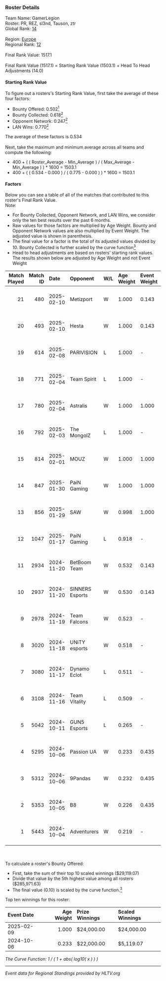 ### Roster Details<br />
Team Name: GamerLegion<br />
Roster: PR, REZ, sl3nd, Tauson, ztr<br />
Global Rank: [14](../../standings_global_2025_02_28.md)<br />
<br />
Region: [Europe]( ../../standings_europe_2025_02_28.md)<br />
Regional Rank: [12]( ../../standings_europe_2025_02_28.md)<br />
<br />
Final Rank Value:  1517.1<br />
<br />
Final Rank Value (1517.1) = Starting Rank Value (1503.1) + Head To Head Adjustments (14.0)<br />

#### Starting Rank Value<br />
To figure out a rosters's Starting Rank Value, first take the average of these four factors:<br />
- Bounty Offered: 0.502[<sup>1</sup>](#table2)
- Bounty Collected: 0.618[<sup>2</sup>](#table1)
- Opponent Network: 0.247[<sup>2</sup>](#table1)
- LAN Wins: 0.770[<sup>2</sup>](#table1)

The average of these factors is 0.534<br />
<br />
Next, take the maximum and minimum average across all teams and compute the following:<br />
- 400 + ( ( Roster_Average - Min_Average ) / ( Max_Average - Min_Average ) ) * 1600 = 1503.1
- 400 + ( ( 0.534 - 0.000 ) / ( 0.775 - 0.000 ) ) * 1600 = 1503.1


#### Factors<br />
Below you can see a table of all of the matches that contributed to this roster's Final Rank Value.<br />
Note:<br />

- For Bounty Collected, Opponent Network, and LAN Wins, we consider only the ten best results over the past 6 months.
- Raw values for those factors are multiplied by Age Weight. Bounty and Opponent Network values are also multiplied by Event Weight. The adjusted value is shown in parenthesis.
- The final value for a factor is the total of its adjusted values divided by 10. Bounty Collected is further scaled by the curve function[<sup>3</sup>](#curveFunction)
- Head to head adjustments are based on rosters' starting rank values. The results shown below are adjusted by Age Weight and not Event Weight
<span id="table1"></span><br />


| Match Played | Match ID | Date       | Opponent        | W/L | Age Weight | Event Weight | Bounty Collected | Opponent Network | LAN Wins  | H2H Adj. | Roster                           |
| -: | -: | :- | :- | :- | :- | :- | :- | :- | :- | -: | :- |
|           21 |      480 | 2025-02-10 | Metizport       | W   | 1.000      | 0.143        | 0.088 (0.013)    | 0.553 (0.079)    | 0 (0.000) |     2.25 | PR, REZ, sl3nd, Tauson, ztr      |
|           20 |      493 | 2025-02-10 | Hesta           | W   | 1.000      | 0.143        | -                | 0.502 (0.072)    | 0 (0.000) |     0.61 | PR, REZ, sl3nd, Tauson, ztr      |
|           19 |      614 | 2025-02-08 | PARIVISION      | L   | 1.000      | -            | -                | -                | -         |   -30.86 | PR, REZ, sl3nd, Tauson, ztr      |
|           18 |      771 | 2025-02-04 | Team Spirit     | L   | 1.000      | -            | -                | -                | -         |    -2.85 | PR, REZ, sl3nd, Tauson, ztr      |
|           17 |      780 | 2025-02-04 | Astralis        | W   | 1.000      | 1.000        | 0.719 (0.719)    | 0.839 (0.839)    | 1 (1.000) |    25.04 | PR, REZ, sl3nd, Tauson, ztr      |
|           16 |      792 | 2025-02-03 | The MongolZ     | L   | 1.000      | -            | -                | -                | -         |    -4.07 | PR, REZ, sl3nd, Tauson, ztr      |
|           15 |      814 | 2025-02-01 | MOUZ            | W   | 1.000      | 1.000        | 1.000 (1.000)    | 0.441 (0.441)    | 1 (1.000) |    28.48 | PR, REZ, sl3nd, Tauson, ztr      |
|           14 |      847 | 2025-01-30 | PaiN Gaming     | W   | 1.000      | 1.000        | 0.327 (0.327)    | 0.433 (0.433)    | 1 (1.000) |    16.89 | PR, REZ, sl3nd, Tauson, ztr      |
|           13 |      856 | 2025-01-29 | SAW             | W   | 0.998      | 1.000        | 0.310 (0.310)    | 0.354 (0.353)    | 1 (0.998) |    10.90 | PR, REZ, sl3nd, Tauson, ztr      |
|           12 |     1047 | 2025-01-17 | PaiN Gaming     | L   | 0.918      | -            | -                | -                | -         |   -14.51 | PR, REZ, sl3nd, Tauson, ztr      |
|           11 |     2934 | 2024-11-20 | BetBoom Team    | W   | 0.532      | 0.143        | 0.123 (0.009)    | -                | 1 (0.532) |     1.67 | FL4MUS, sl3nd, Tauson, volt, ztr |
|           10 |     2937 | 2024-11-20 | SINNERS Esports | W   | 0.530      | 0.143        | 0.033 (0.002)    | 0.633 (0.048)    | 1 (0.530) |     1.11 | FL4MUS, sl3nd, Tauson, volt, ztr |
|            9 |     2978 | 2024-11-19 | Team Falcons    | W   | 0.523      | -            | -                | -                | 1 (0.523) |     0.30 | FL4MUS, sl3nd, Tauson, volt, ztr |
|            8 |     3020 | 2024-11-18 | UNiTY esports   | W   | 0.518      | -            | -                | -                | 1 (0.518) |     0.52 | FL4MUS, sl3nd, Tauson, volt, ztr |
|            7 |     3080 | 2024-11-17 | Dynamo Eclot    | L   | 0.511      | -            | -                | -                | -         |   -14.40 | FL4MUS, sl3nd, Tauson, volt, ztr |
|            6 |     3108 | 2024-11-16 | Team Vitality   | L   | 0.509      | -            | -                | -                | -         |    -1.45 | FL4MUS, sl3nd, Tauson, volt, ztr |
|            5 |     5042 | 2024-10-11 | GUN5 Esports    | L   | 0.265      | -            | -                | -                | -         |    -7.89 | FL4MUS, sl3nd, Tauson, volt, ztr |
|            4 |     5295 | 2024-10-06 | Passion UA      | W   | 0.233      | 0.435        | 0.029 (0.003)    | 0.544 (0.055)    | -         |     0.37 | FL4MUS, sl3nd, Tauson, volt, ztr |
|            3 |     5312 | 2024-10-06 | 9Pandas         | W   | 0.232      | 0.435        | 0.104 (0.010)    | 0.671 (0.068)    | -         |     0.54 | FL4MUS, sl3nd, Tauson, volt, ztr |
|            2 |     5353 | 2024-10-05 | B8              | W   | 0.226      | 0.435        | 0.148 (0.015)    | 0.828 (0.081)    | -         |     1.19 | FL4MUS, sl3nd, Tauson, volt, ztr |
|            1 |     5443 | 2024-10-04 | Adventurers     | W   | 0.219      | -            | -                | -                | -         |     0.14 | FL4MUS, sl3nd, Tauson, volt, ztr |

<br />
<span id="table2"></span><br />
To calculate a roster's Bounty Offered:<br />

- First, take the sum of their top 10 scaled winnings ($29,119.07)
- Divide that value by the 5th highest value among all rosters ($285,971.63)
- The final value (0.10) is scaled by the curve function.[<sup>3</sup>](#curveFunction)

Top ten winnings for this roster:<br />

| Event Date | Age Weight | Prize Winnings | Scaled Winnings |
| :- | -: | :- | :- |
| 2025-02-09 |      1.000 | $24,000.00     | $24,000.00      |
| 2024-10-06 |      0.233 | $22,000.00     | $5,119.07       |


<span id="curveFunction"></span>_The Curve Function: 1 / ( 1 + abs( log10( x ) ) )_<br />

---
_Event data for Regional Standings provided by HLTV.org_<br />

